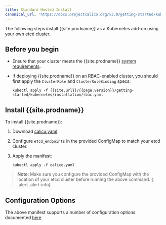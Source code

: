 ```yaml
---
title: Standard Hosted Install
canonical_url: 'https://docs.projectcalico.org/v3.0/getting-started/kubernetes/installation/hosted/hosted'
---
```


The following steps install {{site.prodname}} as a Kubernetes add-on using 
your own etcd cluster.

## Before you begin

- Ensure that your cluster meets the {{site.prodname}} [system requirements](../../requirements). 

- If deploying {{site.prodname}} on an RBAC-enabled cluster, you should 
  first apply the `ClusterRole` and `ClusterRoleBinding` specs:

   ```
   kubectl apply -f {{site.url}}/{{page.version}}/getting-started/kubernetes/installation/rbac.yaml
   ```

## Install {{site.prodname}}

To install {{site.prodname}}:

1. Download [calico.yaml](calico.yaml)

1. Configure `etcd_endpoints` in the provided ConfigMap to match your etcd cluster.

1. Apply the manifest:

   ```shell
   kubectl apply -f calico.yaml
   ```

> **Note**: Make sure you configure the provided ConfigMap with the 
> location of your etcd cluster before running the above command.
{: .alert .alert-info}


## Configuration Options

The above manifest supports a number of configuration options documented [here](index#configuration-options)
